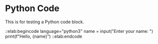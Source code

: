 Python Code
===========

This is for testing a Python code block.

::elab:begincode language="python3"
name = input("Enter your name: ")
print(f"Hello, {name}")
::elab:endcode
